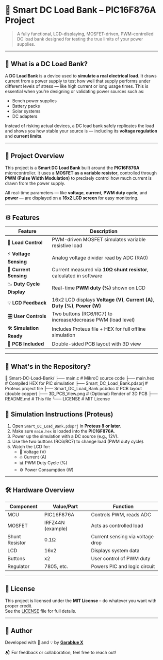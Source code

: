 # 🔋 Smart DC Load Bank – PIC16F876A Project

> A fully functional, LCD-displaying, MOSFET-driven, PWM-controlled DC load bank designed for testing the true limits of your power supplies.

---

## 🧠 What is a DC Load Bank?

A **DC Load Bank** is a device used to **simulate a real electrical load**. It draws current from a power supply to test how well that supply performs under different levels of stress — like high current or long usage times. This is essential when you're designing or validating power sources such as:

- Bench power supplies
- Battery packs
- Solar systems
- DC adapters

Instead of risking actual devices, a DC load bank safely replicates the load and shows you how stable your source is — including its **voltage regulation** and **current limits**.

---

## 🔧 Project Overview

This project is a **Smart DC Load Bank** built around the **PIC16F876A** microcontroller. It uses a **MOSFET as a variable resistor**, controlled through **PWM (Pulse Width Modulation)** to precisely control how much current is drawn from the power supply.

All real-time parameters — like **voltage**, **current**, **PWM duty cycle**, and **power** — are displayed on a **16x2 LCD screen** for easy monitoring.

---

## ⚙️ Features

| Feature              | Description                                                                 |
|----------------------|-----------------------------------------------------------------------------|
| 🔌 **Load Control**    | PWM-driven MOSFET simulates variable resistive load                         |
| ⚡ **Voltage Sensing** | Analog voltage divider read by ADC (RA0)                                   |
| 🔄 **Current Sensing** | Current measured via **10Ω shunt resistor**, calculated in software       |
| 📉 **Duty Cycle Display** | Real-time **PWM duty (%)** shown on LCD                                   |
| 💡 **LCD Feedback**     | 16x2 LCD displays **Voltage (V)**, **Current (A)**, **Duty (%)**, **Power (W)** |
| 🎛️ **User Controls**    | Two buttons (RC6/RC7) to increase/decrease PWM (load level)                |
| 🛠️ **Simulation Ready** | Includes Proteus file + HEX for full offline simulation                    |
| 🧰 **PCB Included**     | Double-sided PCB layout with 3D view                                      |

---

## 🧪 What's in the Repository?

📁 Smart-DC-Load-Bank/
├── main.c # MikroC source code
├── main.hex # Compiled HEX for PIC simulation
├── Smart_DC_Load_Bank.pdsprj # Proteus project file
├── Smart_DC_Load_Bank.pcbdoc # PCB layout (double copper)
├── 3D_PCB_View.png # (Optional) Render of 3D PCB
├── README.md # This file
└── LICENSE # MIT License
## 🧪 Simulation Instructions (Proteus)

1. Open `Smart_DC_Load_Bank.pdsprj` in **Proteus 8 or later**.
2. Make sure `main.hex` is loaded into the **PIC16F876A**.
3. Power up the simulation with a DC source (e.g., 12V).
4. Use the two buttons (RC6/RC7) to change load (PWM duty cycle).
5. Watch the LCD for:
   - 📐 Voltage (V)
   - 🔥 Current (A)
   - 📊 PWM Duty Cycle (%)
   - ⚙️ Power Consumption (W)

---

## 🛠️ Hardware Overview

| Component     | Value/Part        | Function                      |
|---------------|-------------------|-------------------------------|
| MCU           | PIC16F876A        | Controls PWM, reads ADC       |
| MOSFET        | IRFZ44N (example) | Acts as controlled load       |
| Shunt Resistor| 0.1Ω              | Current sensing via voltage drop |
| LCD           | 16x2              | Displays system data          |
| Buttons       | x2                | User control of PWM duty      |
| Regulator     | 7805, etc.        | Powers PIC and logic circuit  |

---



## 📜 License

This project is licensed under the **MIT License** – do whatever you want with proper credit.  
See the [LICENSE](LICENSE) file for full details.

---

## 👤 Author

Developed with 🔧 and 💡 by **[Garablue X](https://github.com/GarablueX)**

📬 For feedback or collaboration, feel free to reach out!

